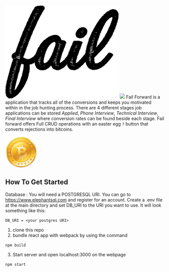 
![](client/components/assets/fail.png) ![](client/components/assets/foward.png)
Fail Forward is a application that tracks all of the conversions and keeps you motivated within in the job hunting process.
There are 4 different stages job applications can be stored *Applied*, *Phone Interview*, *Technical Interview*, *Final Interview* where conversion rates can be found beside each stage. Fail forward offers Full CRUD operations with an easter egg ```?``` button that converts rejections into bitcoins.

![](client/components/assets/cookie2.png)

## How To Get Started
Database : You will need a POSTGRESQL URI. You can go to https://www.elephantsql.com and register for an account. Create a .env file at the main directory and set DB_URI to the URI you want to use. It will look something like this:
```
DB_URI = <your postgres URI>
```

1. clone this repo
2. bundle react app with webpack by using the command
```
npm build
```
3. Start server and open localhost:3000 on the webpage
```
npm start
```
